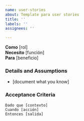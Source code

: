 ```yaml
---
name: user-stories
about: Template para user stories
title: ''
labels: ''
assignees: ''

---
```


**Como** [rol]  
 **Necesito** [función]  
 **Para** [beneficio]  
   
 ### Details and Assumptions
 * [document what you know]
   
 ### Acceptance Criteria  
   
 ```gherkin
 Dado que [contexto]
 Cuando [acción]
 Entonces [salida]
 ```
